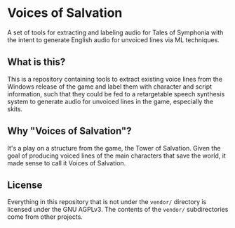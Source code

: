 # Voices of Salvation

A set of tools for extracting and labeling audio for Tales of Symphonia with the intent to generate English audio for unvoiced lines via ML techniques.

## What is this?

This is a repository containing tools to extract existing voice lines from the Windows release of the game and label them with character and script information, such that they could be fed to a retargetable speech synthesis system to generate audio for unvoiced lines in the game, especially the skits.

## Why "Voices of Salvation"?

It's a play on a structure from the game, the Tower of Salvation. Given the goal of producing voiced lines of the main characters that save the world, it made sense to call it Voices of Salvation.

## License

Everything in this repository that is not under the `vendor/` directory is licensed under the GNU AGPLv3. The contents of the `vendor/` subdirectories come from other projects.